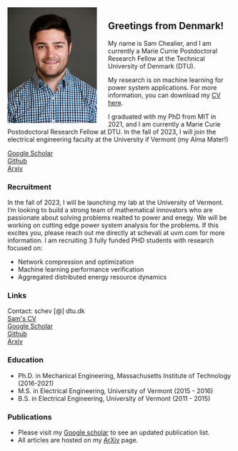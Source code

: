 
<img src="/photos/headshot_IEEE.jpg" width="200" align="left" style="margin: 0px 25px 0px 0px">

## **Greetings from Denmark!**
My name is Sam Chealier, and I am currently a Marie Currie Postdoctoral Research Fellow at the Technical University of Denmark (DTU). 

My research is on machine learning for power system applications. For more information, you can download my [CV here](https://samchevalier.github.io/docs/Chevalier_CV.pdf).<br/>

I graduated with my PhD from MIT in 2021, and I am currently a Marie Curie Postodoctoral Research Fellow at DTU. In the fall of 2023, I will join the electrical engineering faculty at the University if Vermont (my Alma Mater!) 


[Google Scholar](https://scholar.google.com/citations?user=DIPw37cAAAAJ)<br/>
[Github](https://github.com/samchevalier)<br/>
[Arxiv](http://arxiv.org/a/chevalier_s_1)<br/>


### **Recruitment**
In the fall of 2023, I will be launching my lab at the University of Vermont. I’m looking to build a strong team of mathematical innovators who are passionate about solving problems realted to power and enegy. We will be working on cutting edge power system analysis for the problems. If this excites you, please reach out me directly at schevali at uvm.com for more information. I am recruiting 3 fully funded PHD students with research focused on:

- Network compression and optimization
- Machine learning performance verification 
- Aggregated distributed energy resource dynamics 


### **Links**
Contact: schev [@] dtu.dk <br/>
[Sam's CV](https://samchevalier.github.io/docs/Chevalier_CV.pdf)<br/>
[Google Scholar](https://scholar.google.com/citations?user=DIPw37cAAAAJ)<br/>
[Github](https://github.com/samchevalier)<br/>
[Arxiv](http://arxiv.org/a/chevalier_s_1)<br/>

### **Education**
- Ph.D. in Mechanical Engineering, Massachusetts Institute of Technology (2016-2021)
- M.S. in Electrical Engineering, University of Vermont (2015 - 2016)
- B.S. in Electrical Engineering, University of Vermont (2011 - 2015)

### **Publications**
- Please visit my [Google scholar](https://scholar.google.com/citations?user=DIPw37cAAAAJ) to see an updated publication list. 
- All articles are hosted on my [ArXiv](http://arxiv.org/a/chevalier_s_1) page.


